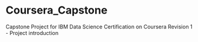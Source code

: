 # Coursera_Capstone
Capstone Project for IBM Data Science Certification on Coursera
Revision 1 - Project introduction
